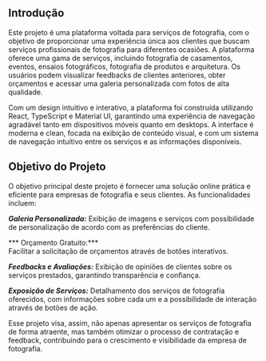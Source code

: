 ## Introdução
Este projeto é uma plataforma voltada para serviços de fotografia, com o objetivo de proporcionar uma experiência única aos clientes que buscam serviços profissionais de fotografia para diferentes ocasiões. A plataforma oferece uma gama de serviços, incluindo fotografia de casamentos, eventos, ensaios fotográficos, fotografia de produtos e arquitetura. Os usuários podem visualizar feedbacks de clientes anteriores, obter orçamentos e acessar uma galeria personalizada com fotos de alta qualidade.

Com um design intuitivo e interativo, a plataforma foi construída utilizando React, TypeScript e Material UI, garantindo uma experiência de navegação agradável tanto em dispositivos móveis quanto em desktops. A interface é moderna e clean, focada na exibição de conteúdo visual, e com um sistema de navegação intuitivo entre os serviços e as informações disponíveis.

## Objetivo do Projeto

O objetivo principal deste projeto é fornecer uma solução online prática e eficiente para empresas de fotografia e seus clientes. As funcionalidades incluem:

***Galeria Personalizada:*** 
Exibição de imagens e serviços com possibilidade de personalização de acordo com as preferências do cliente.

*** Orçamento Gratuito:***  
Facilitar a solicitação de orçamentos através de botões interativos.

***Feedbacks e Avaliações:*** 
Exibição de opiniões de clientes sobre os serviços prestados, garantindo transparência e confiança.

***Exposição de Serviços:*** 
Detalhamento dos serviços de fotografia oferecidos, com informações sobre cada um e a possibilidade de interação através de botões de ação.

Esse projeto visa, assim, não apenas apresentar os serviços de fotografia de forma atraente, mas também otimizar o processo de contratação e feedback, contribuindo para o crescimento e visibilidade da empresa de fotografia.

